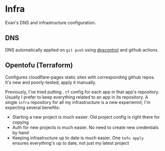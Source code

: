 # Infra

Evan's DNS and infrastructure configuration.

## DNS
DNS automatically applied on `git push` using [dnscontrol](https://dnscontrol.org/) and github actions.

## Opentofu (Terraform)
Configures cloudflare-pages static sites with corresponding github repos. It's new and poorly-tested; apply it manually.

Previously, I've tried putting `.tf` config for each app in that app's repository. Usually I prefer to keep everything related to an app in its repository. A single `infra` repository for all my infrastructure is a new experiemnt; I'm expecting several benefits: 
* Starting a new project is much easier. Old project config is right there for copying
* Auth for new projects is much easier. No need to create new credentials by hand
* Keeping infrastructure up to date is much easier. One `tofu apply` ensures everything's up to date, not just my latest project
